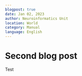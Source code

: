```yaml
---
blogpost: true
date: Jan 02, 2023
author: Neuroinformatics Unit
location: World
category: Manual
language: English
---
```


# Second blog post

Test
